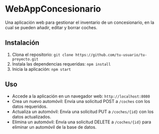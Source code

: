 # WebAppConcesionario
Una aplicación web para gestionar el inventario de un concesionario, en la cual se pueden añadir, editar y borrar coches.

## Instalación
1. Clona el repositorio: `git clone https://github.com/tu-usuario/tu-proyecto.git`
2. Instala las dependencias requeridas: `npm install`
3. Inicia la aplicación: `npm start`

## Uso
- Accede a la aplicación en un navegador web: `http://localhost:8080`
- Crea un nuevo automóvil: Envía una solicitud POST a `/coches` con los datos requeridos.
- Actualiza un automóvil: Envía una solicitud PUT a `/coches/{id}` con los datos actualizados.
- Elimina un automóvil: Envía una solicitud DELETE a `/coches/{id}` para eliminar un automóvil de la base de datos.



